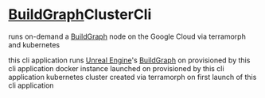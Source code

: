 # [BuildGraph](https://docs.unrealengine.com/4.27/en-US/ProductionPipelines/BuildTools/AutomationTool/BuildGraph/)ClusterCli
runs on-demand a [BuildGraph](https://dev.epicgames.com/community/learning/tutorials/37YR/accelerating-your-unreal-engine-builds-with-buildgraph) node on the Google Cloud via terramorph and kubernetes


this cli application runs [Unreal Engine](https://www.unrealengine.com/en-US)'s [BuildGraph](https://dev.epicgames.com/community/learning/tutorials/37YR/accelerating-your-unreal-engine-builds-with-buildgraph) on provisioned by this cli application docker instance launched on provisioned by this cli application kubernetes cluster created via terramorph on first launch of this cli application


